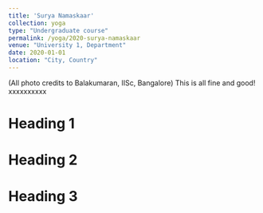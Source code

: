 ```yaml
---
title: 'Surya Namaskaar'
collection: yoga
type: "Undergraduate course"
permalink: /yoga/2020-surya-namaskaar
venue: "University 1, Department"
date: 2020-01-01
location: "City, Country"
---
```


(All photo credits to Balakumaran, IISc, Bangalore) 
This is all fine and good!
xxxxxxxxxx



Heading 1
======

Heading 2
======

Heading 3
======